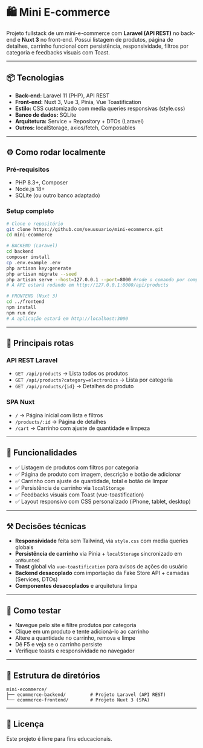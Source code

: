# 🛍️ Mini E-commerce

Projeto fullstack de um mini-e-commerce com **Laravel (API REST)** no back-end e **Nuxt 3** no front-end. Possui listagem de produtos, página de detalhes, carrinho funcional com persistência, responsividade, filtros por categoria e feedbacks visuais com Toast.

---

## 📦 Tecnologias

- **Back-end:** Laravel 11 (PHP), API REST
- **Front-end:** Nuxt 3, Vue 3, Pinia, Vue Toastification
- **Estilo:** CSS customizado com media queries responsivas (style.css)
- **Banco de dados:** SQLite
- **Arquitetura:** Service + Repository + DTOs (Laravel)
- **Outros:** localStorage, axios/fetch, Composables

---

## ⚙️ Como rodar localmente

### Pré-requisitos

- PHP 8.3+, Composer
- Node.js 18+
- SQLite (ou outro banco adaptado)

### Setup completo

```bash
# Clone o repositório
git clone https://github.com/seuusuario/mini-ecommerce.git
cd mini-ecommerce

# BACKEND (Laravel)
cd backend
composer install
cp .env.example .env
php artisan key:generate
php artisan migrate --seed
php artisan serve --host=127.0.0.1 --port=8000 #rode o comando por completo caso apareça erro de proxy
# A API estará rodando em http://127.0.0.1:8000/api/products

# FRONTEND (Nuxt 3)
cd ../frontend
npm install
npm run dev
# A aplicação estará em http://localhost:3000
```

---

## 🔁 Principais rotas

### API REST Laravel

- `GET /api/products` → Lista todos os produtos
- `GET /api/products?category=electronics` → Lista por categoria
- `GET /api/products/{id}` → Detalhes do produto

### SPA Nuxt

- `/` → Página inicial com lista e filtros
- `/products/:id` → Página de detalhes
- `/cart` → Carrinho com ajuste de quantidade e limpeza

---

## 🎯 Funcionalidades

- ✅ Listagem de produtos com filtros por categoria
- ✅ Página de produto com imagem, descrição e botão de adicionar
- ✅ Carrinho com ajuste de quantidade, total e botão de limpar
- ✅ Persistência de carrinho via `localStorage`
- ✅ Feedbacks visuais com Toast (vue-toastification)
- ✅ Layout responsivo com CSS personalizado (iPhone, tablet, desktop)

---

## ⚒️ Decisões técnicas

- **Responsividade** feita sem Tailwind, via `style.css` com media queries globais
- **Persistência de carrinho** via Pinia + `localStorage` sincronizado em `onMounted`
- **Toast** global via `vue-toastification` para avisos de ações do usuário
- **Backend desacoplado** com importação da Fake Store API + camadas (Services, DTOs)
- **Componentes desacoplados** e arquitetura limpa

---

## 🧪 Como testar

- Navegue pelo site e filtre produtos por categoria
- Clique em um produto e tente adicioná-lo ao carrinho
- Altere a quantidade no carrinho, remova e limpe
- Dê F5 e veja se o carrinho persiste
- Verifique toasts e responsividade no navegador

---

## 📁 Estrutura de diretórios

```
mini-ecommerce/
├── ecommerce-backend/         # Projeto Laravel (API REST)
└── ecommerce-frontend/        # Projeto Nuxt 3 (SPA)
```

---

## 📝 Licença

Este projeto é livre para fins educacionais.
